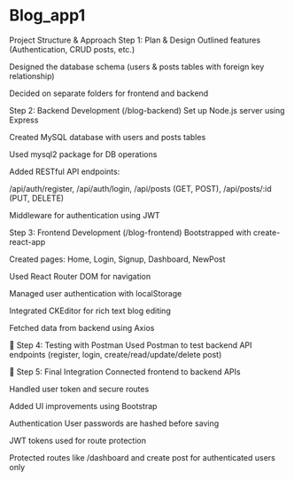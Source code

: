 # Blog_app1

Project Structure & Approach
Step 1: Plan & Design
Outlined features (Authentication, CRUD posts, etc.)

Designed the database schema (users & posts tables with foreign key relationship)

Decided on separate folders for frontend and backend

Step 2: Backend Development (/blog-backend)
Set up Node.js server using Express

Created MySQL database with users and posts tables

Used mysql2 package for DB operations

Added RESTful API endpoints:

/api/auth/register, /api/auth/login, /api/posts (GET, POST), /api/posts/:id (PUT, DELETE)

Middleware for authentication using JWT

Step 3: Frontend Development (/blog-frontend)
Bootstrapped with create-react-app

Created pages: Home, Login, Signup, Dashboard, NewPost

Used React Router DOM for navigation

Managed user authentication with localStorage

Integrated CKEditor for rich text blog editing

Fetched data from backend using Axios

🔹 Step 4: Testing with Postman
Used Postman to test backend API endpoints (register, login, create/read/update/delete post)

🔹 Step 5: Final Integration
Connected frontend to backend APIs

Handled user token and secure routes

Added UI improvements using Bootstrap

 Authentication
User passwords are hashed before saving

JWT tokens used for route protection

Protected routes like /dashboard and create post for authenticated users only
